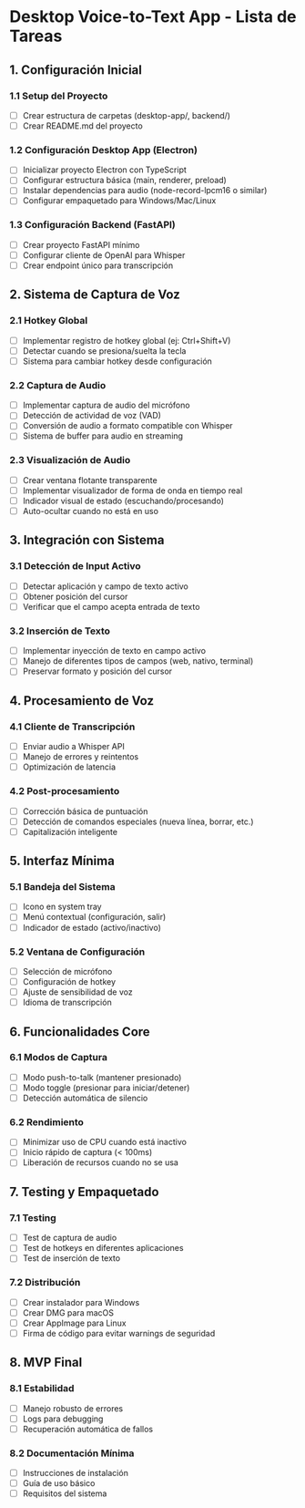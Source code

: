 # Desktop Voice-to-Text App - Lista de Tareas

## 1. Configuración Inicial

### 1.1 Setup del Proyecto
- [ ] Crear estructura de carpetas (desktop-app/, backend/)
- [ ] Crear README.md del proyecto

### 1.2 Configuración Desktop App (Electron)
- [ ] Inicializar proyecto Electron con TypeScript
- [ ] Configurar estructura básica (main, renderer, preload)
- [ ] Instalar dependencias para audio (node-record-lpcm16 o similar)
- [ ] Configurar empaquetado para Windows/Mac/Linux

### 1.3 Configuración Backend (FastAPI)
- [ ] Crear proyecto FastAPI mínimo
- [ ] Configurar cliente de OpenAI para Whisper
- [ ] Crear endpoint único para transcripción

## 2. Sistema de Captura de Voz

### 2.1 Hotkey Global
- [ ] Implementar registro de hotkey global (ej: Ctrl+Shift+V)
- [ ] Detectar cuando se presiona/suelta la tecla
- [ ] Sistema para cambiar hotkey desde configuración

### 2.2 Captura de Audio
- [ ] Implementar captura de audio del micrófono
- [ ] Detección de actividad de voz (VAD)
- [ ] Conversión de audio a formato compatible con Whisper
- [ ] Sistema de buffer para audio en streaming

### 2.3 Visualización de Audio
- [ ] Crear ventana flotante transparente
- [ ] Implementar visualizador de forma de onda en tiempo real
- [ ] Indicador visual de estado (escuchando/procesando)
- [ ] Auto-ocultar cuando no está en uso

## 3. Integración con Sistema

### 3.1 Detección de Input Activo
- [ ] Detectar aplicación y campo de texto activo
- [ ] Obtener posición del cursor
- [ ] Verificar que el campo acepta entrada de texto

### 3.2 Inserción de Texto
- [ ] Implementar inyección de texto en campo activo
- [ ] Manejo de diferentes tipos de campos (web, nativo, terminal)
- [ ] Preservar formato y posición del cursor

## 4. Procesamiento de Voz

### 4.1 Cliente de Transcripción
- [ ] Enviar audio a Whisper API
- [ ] Manejo de errores y reintentos
- [ ] Optimización de latencia

### 4.2 Post-procesamiento
- [ ] Corrección básica de puntuación
- [ ] Detección de comandos especiales (nueva línea, borrar, etc.)
- [ ] Capitalización inteligente

## 5. Interfaz Mínima

### 5.1 Bandeja del Sistema
- [ ] Icono en system tray
- [ ] Menú contextual (configuración, salir)
- [ ] Indicador de estado (activo/inactivo)

### 5.2 Ventana de Configuración
- [ ] Selección de micrófono
- [ ] Configuración de hotkey
- [ ] Ajuste de sensibilidad de voz
- [ ] Idioma de transcripción

## 6. Funcionalidades Core

### 6.1 Modos de Captura
- [ ] Modo push-to-talk (mantener presionado)
- [ ] Modo toggle (presionar para iniciar/detener)
- [ ] Detección automática de silencio

### 6.2 Rendimiento
- [ ] Minimizar uso de CPU cuando está inactivo
- [ ] Inicio rápido de captura (< 100ms)
- [ ] Liberación de recursos cuando no se usa

## 7. Testing y Empaquetado

### 7.1 Testing
- [ ] Test de captura de audio
- [ ] Test de hotkeys en diferentes aplicaciones
- [ ] Test de inserción de texto

### 7.2 Distribución
- [ ] Crear instalador para Windows
- [ ] Crear DMG para macOS
- [ ] Crear AppImage para Linux
- [ ] Firma de código para evitar warnings de seguridad

## 8. MVP Final

### 8.1 Estabilidad
- [ ] Manejo robusto de errores
- [ ] Logs para debugging
- [ ] Recuperación automática de fallos

### 8.2 Documentación Mínima
- [ ] Instrucciones de instalación
- [ ] Guía de uso básico
- [ ] Requisitos del sistema